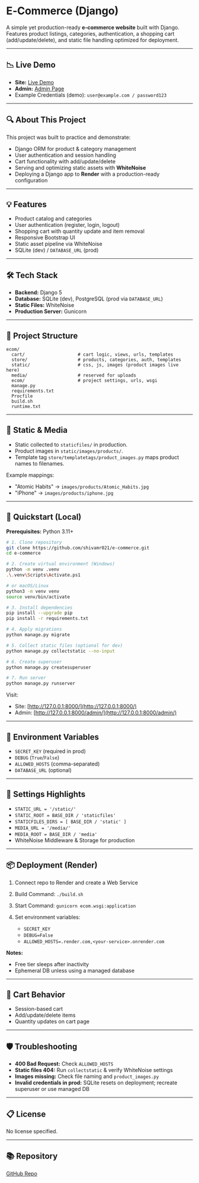 # E‑Commerce (Django)

A simple yet production-ready **e‑commerce website** built with Django. Features product listings, categories, authentication, a shopping cart (add/update/delete), and static file handling optimized for deployment.

---

## 📉 Live Demo

* **Site:** [Live Demo](https://djangocart.onrender.com/)
* **Admin:** [Admin Page](https://djangocart.onrender.com/admin)
* Example Credentials (demo): `user@example.com / password123`

---

## 🔍 About This Project

This project was built to practice and demonstrate:

* Django ORM for product & category management
* User authentication and session handling
* Cart functionality with add/update/delete
* Serving and optimizing static assets with **WhiteNoise**
* Deploying a Django app to **Render** with a production-ready configuration

---

## 💡 Features

* Product catalog and categories
* User authentication (register, login, logout)
* Shopping cart with quantity update and item removal
* Responsive Bootstrap UI
* Static asset pipeline via WhiteNoise
* SQLite (dev) / `DATABASE_URL` (prod)

---

## 🛠️ Tech Stack

* **Backend:** Django 5
* **Database:** SQLite (dev), PostgreSQL (prod via `DATABASE_URL`)
* **Static Files:** WhiteNoise
* **Production Server:** Gunicorn

---

## 📂 Project Structure

```
ecom/
  cart/                    # cart logic, views, urls, templates
  store/                   # products, categories, auth, templates
  static/                  # css, js, images (product images live here)
  media/                   # reserved for uploads
  ecom/                    # project settings, urls, wsgi
  manage.py
  requirements.txt
  Procfile
  build.sh
  runtime.txt
```

---

## 📸 Static & Media

* Static collected to `staticfiles/` in production.
* Product images in `static/images/products/`.
* Template tag `store/templatetags/product_images.py` maps product names to filenames.

Example mappings:

* "Atomic Habits" → `images/products/Atomic_Habits.jpg`
* "iPhone" → `images/products/iphone.jpg`

---

## 🚀 Quickstart (Local)

**Prerequisites:** Python 3.11+

```bash
# 1. Clone repository
git clone https://github.com/shivamr021/e-commerce.git
cd e-commerce

# 2. Create virtual environment (Windows)
python -m venv .venv
.\.venv\Scripts\Activate.ps1

# or macOS/Linux
python3 -m venv venv
source venv/bin/activate

# 3. Install dependencies
pip install --upgrade pip
pip install -r requirements.txt

# 4. Apply migrations
python manage.py migrate

# 5. Collect static files (optional for dev)
python manage.py collectstatic --no-input

# 6. Create superuser
python manage.py createsuperuser

# 7. Run server
python manage.py runserver
```

Visit:

* Site: [http://127.0.0.1:8000/](http://127.0.0.1:8000/)
* Admin: [http://127.0.0.1:8000/admin/](http://127.0.0.1:8000/admin/)

---

## 🔐 Environment Variables

* `SECRET_KEY` (required in prod)
* `DEBUG` (`True`/`False`)
* `ALLOWED_HOSTS` (comma-separated)
* `DATABASE_URL` (optional)

---

## 🔧 Settings Highlights

* `STATIC_URL = '/static/'`
* `STATIC_ROOT = BASE_DIR / 'staticfiles'`
* `STATICFILES_DIRS = [ BASE_DIR / 'static' ]`
* `MEDIA_URL = '/media/'`
* `MEDIA_ROOT = BASE_DIR / 'media'`
* WhiteNoise Middleware & Storage for production

---

## 📦 Deployment (Render)

1. Connect repo to Render and create a Web Service
2. Build Command: `./build.sh`
3. Start Command: `gunicorn ecom.wsgi:application`
4. Set environment variables:

   * `SECRET_KEY`
   * `DEBUG=False`
   * `ALLOWED_HOSTS=.render.com,<your-service>.onrender.com`

**Notes:**

* Free tier sleeps after inactivity
* Ephemeral DB unless using a managed database

---

## 🛒 Cart Behavior

* Session-based cart
* Add/update/delete items
* Quantity updates on cart page

---

## 🛡️ Troubleshooting

* **400 Bad Request:** Check `ALLOWED_HOSTS`
* **Static files 404:** Run `collectstatic` & verify WhiteNoise settings
* **Images missing:** Check file naming and `product_images.py`
* **Invalid credentials in prod:** SQLite resets on deployment; recreate superuser or use managed DB

---

## 📋 License

No license specified.

---

## 📚 Repository

[GitHub Repo](https://github.com/shivamr021/e-commerce)
